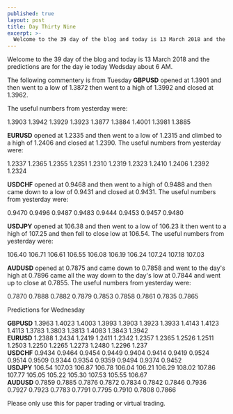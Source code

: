 ```yaml
---
published: true
layout: post
title: Day Thirty Nine
excerpt: >-
  Welcome to the 39 day of the blog and today is 13 March 2018 and the predictions are for the day ie today Wedsday about 6 AM.
---
```


Welcome to the 39 day of the blog and today is 13 March 2018 and the predictions are for the day ie today Wedsday about 6 AM.

The following commentery is from Tuesday
**GBPUSD**  opened at 1.3901 and then went to a low of 1.3872 then went to a high of 1.3992 and closed at 1.3962.

The useful numbers from yesterday were:

1.3903    1.3942    1.3929    1.3923    1.3877    1.3884    1.4001    1.3981    1.3885

**EURUSD** opened at 1.2335 and then went to a low of 1.2315 and climbed to a high of 1.2406 and closed at 1.2390.
The useful numbers from yesterday were:

1.2337    1.2365    1.2355    1.2351    1.2310    1.2319    1.2323    1.2410    1.2406    1.2392    1.2324

**USDCHF** opened at 0.9468 and then went to a high of 0.9488 and then came down to a low of 0.9431 and closed at 0.9431.
The useful numbers from yesterday were:

0.9470    0.9496    0.9487    0.9483    0.9444    0.9453    0.9457    0.9480

**USDJPY** opened at 106.38 and then went to a low of 106.23 it then went to a high of 107.25 and then fell to close low at 106.54.
The useful numbers from yesterday were:

106.40    106.71    106.61    106.55    106.08    106.19    106.24    107.24    107.18    107.03  

**AUDUSD** opened at 0.7875 and came down to 0.7858 and went to the day's high at 0.7896 came all the way down to the day's low at 0.7844 and went up to close at 0.7855.
The useful numbers from yesterday were:

0.7870    0.7888    0.7882    0.7879    0.7853    0.7858    0.7861    0.7835    0.7865

Predictions for Wednesday

**GBPUSD** 1.3963    1.4023    1.4003    1.3993    1.3903    1.3923    1.3933    1.4143    1.4123    1.4113    1.3783    1.3803    1.3813    1.4083    1.3843    1.3942  
**EURUSD** 1.2388    1.2434    1.2419    1.2411    1.2342    1.2357    1.2365    1.2526    1.2511    1.2503    1.2250    1.2265    1.2273    1.2480    1.2296    1.237  
**USDCHF** 0.9434    0.9464    0.9454    0.9449    0.9404    0.9414    0.9419    0.9524    0.9514    0.9509    0.9344    0.9354    0.9359    0.9494    0.9374    0.9452  
**USDJPY** 106.54    107.03    106.87    106.78    106.04    106.21    106.29    108.02    107.86    107.77    105.05    105.22    105.30    107.53    105.55    106.67  
**AUDUSD** 0.7859    0.7885    0.7876    0.7872    0.7834    0.7842    0.7846    0.7936    0.7927    0.7923    0.7783    0.7791    0.7795    0.7910    0.7808    0.7866

Please only use this for paper trading or virtual trading.